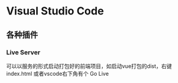 # Visual Studio Code

## 各种插件

### Live Server
可以以服务的形式启动打包好的前端项目，如启动vue打包的dist，右键index.html 或者vscode右下角有个 Go Live
